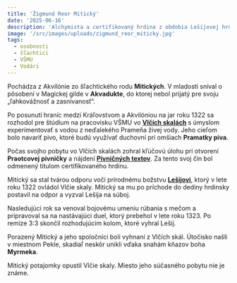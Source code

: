 ```yaml
---
title: 'Žigmund Reor Mitický'
date: '2025-06-16'
description: 'Alchymista a certifikovaný hrdina z obdobia Lešijovej hrôzovlády'
image: '/src/images/uploads/zigmund_reor_miticky.jpg'
tags:
  - osobnosti
  - šľachtici
  - VŠMU
  - Vodári
---
```


Pochádza z Akvilónie zo šľachtického rodu **Mitických**. V mladosti sníval o pôsobení v Magickej gilde v **Akvadukte**, do ktorej nebol prijatý pre svoju  „ľahkovážnosť a zasnívanosť“.

Po posunutí hraníc medzi Kráľovstvom a Akvilóniou na jar roku 1322 sa rozhodol pre štúdium na pracovisku VŠMU vo [**Vlčích skalách**](/articles/Vlcie-skaly.md) s úmyslom experimentovať s vodou z neďalekého Prameňa živej vody. Jeho cieľom bolo navariť pivo, ktoré budú využívať duchovní pri omšiach **Pramatky piva**.

Počas svojho pobytu vo Vlčích skalách zohral kľúčovú úlohu pri otvorení **Praotcovej pivničky** a nájdení [**Pivničných textov**](/articles/Pivnicne-texty.md). Za tento svoj čin bol odmenený titulom certifikovaného hrdinu.

Mitický sa stal tvárou odporu voči prírodnému božstvu [**Lešijovi**](/articles/Lesij.md), ktorý v lete roku 1322 ovládol Vlčie skaly. Mitický sa mu po príchode do dediny hrdinsky postavil na odpor a vyzval Lešija na súboj.

Nasledujúci rok sa venoval bojovému umeniu rúbania s mečom a pripravoval sa na nastávajúci duel, ktorý prebehol v lete roku 1323. Po remíze 3:3 skončil rozhodujúcim kolom, ktoré vyhral Lešij.

Porazený Mitický a jeho spoločníci boli vyhnaní z Vlčích skál. Útočisko našli v miestnom Pekle, skadiaľ neskôr unikli vďaka snahám kňazov boha **Myrmeka**. 

Mitický potajomky opustil Vlčie skaly. Miesto jeho súčasného pobytu nie je známe.